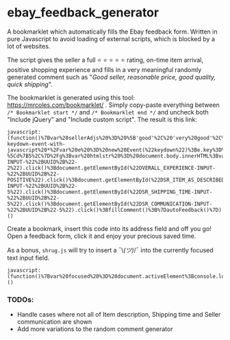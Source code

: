 # ebay_feedback_generator

A bookmarklet which automatically fills the Ebay feedback form.
Written in pure Javascript to avoid loading of external scripts, which is blocked by a lot of websites.

The script gives the seller a full :star: :star: :star: :star: :star: rating, on-time item arrival, positive shopping experience and fills in a very meaningful randomly generated comment such as "*Good seller, reasonable price, good quality, quick shipping*".

The bookmarklet is generated using this tool: https://mrcoles.com/bookmarklet/ . Simply copy-paste everything between `/* Bookmarklet start */` and `/* Bookmarklet end */` and uncheck both "Include jQuery" and "Include custom script". The result is this link:

```
javascript:(function()%7Bvar%20sellerAdjs%20%3D%20%5B'good'%2C%20'very%20good'%2C%20'nice'%2C%20'reliable'%5D%3Bvar%20qualityAdjs%20%3D%20%5B'very%20good'%2C%20'very%20high'%2C%20'good'%2C%20'high'%5D%3Bvar%20priceAdjs%20%3D%20%5B'good'%2C%20'very%20low'%2C%20'reasonable'%2C%20'affordable'%5D%3Bvar%20shippingAdjs%20%3D%20%5B'fast'%2C%20'quick'%5D%3Bfunction%20randomItem(array)%20%7Breturn%20array%5BMath.floor(Math.random()*array.length)%5D%3B%7Dfunction%20cap(string)%20%7Breturn%20string.charAt(0).toUpperCase()%20%2B%20string.slice(1)%3B%7Dfunction%20fillComment()%20%7Bvar%20commentInput%20%3D%20document.getElementsByName('OVERALL_EXPERIENCE_COMMENT')%5B0%5D%3Bcomment%20%3D%20cap(randomItem(sellerAdjs))%20%2B%20%22%20seller%2C%20%22%20%2B%20randomItem(priceAdjs)%20%2B%20%22%20price%2C%20%22%20%2B%20randomItem(qualityAdjs)%20%2B%20%22%20quality%2C%20%22%20%2B%20randomItem(shippingAdjs)%20%2B%20%22%20shipping%22%3BcommentInput.value%20%3D%20comment%3B%2F*%20https%3A%2F%2Felgervanboxtel.nl%2Fsite%2Fblog%2Fsimulate-keydown-event-with-javascript%20*%2Fvar%20e%20%3D%20new%20Event(%22keydown%22)%3Be.key%3D%220%22%3Be.keyCode%3D0%3Be.which%3De.keyCode%3Be.altKey%3Dfalse%3Be.ctrlKey%3Dtrue%3Be.shiftKey%3Dfalse%3Be.metaKey%3Dfalse%3Be.bubbles%3Dtrue%3BcommentInput.dispatchEvent(e)%3B%7Dfunction%20autoFeedback()%20%7BidRe%20%3D%20%2F%5Cd%7B5%2C%7D-%5Cd%7B5%2C%7D%2Fg%3Bvar%20htmlstr%20%3D%20document.body.innerHTML%3Bvar%20UUID%20%3D%20idRe.exec(htmlstr)%5B0%5D%3Bconsole.log(UUID)%3Bdocument.getElementById(%22ON_TIME_DELIVERY-INPUT-%22%2BUUID%2B%22-2%22).click()%3Bdocument.getElementById(%22OVERALL_EXPERIENCE-INPUT-%22%2BUUID%2B%22-POSITIVE%22).click()%3Bdocument.getElementById(%22DSR_ITEM_AS_DESCRIBED-INPUT-%22%2BUUID%2B%22-5%22).click()%3Bdocument.getElementById(%22DSR_SHIPPING_TIME-INPUT-%22%2BUUID%2B%22-5%22).click()%3Bdocument.getElementById(%22DSR_COMMUNICATION-INPUT-%22%2BUUID%2B%22-5%22).click()%3BfillComment()%3B%7DautoFeedback()%7D)()
```

Create a bookmark, insert this code into its address field and off you go! Open a feedback form, click it and enjoy your precious saved time. 

As a bonus, `shrug.js` will try to insert a ¯\\_(ツ)_/¯ into the currently focused text input field. 
```
javascript:(function()%7Bvar%20focused%20%3D%20document.activeElement%3Bconsole.log(focused.tagName)%3Bif(focused.tagName%3D%3D%22INPUT%22)%7Bfocused.value%20%3D%20focused.value%20%2B%20%22%C2%AF%5C%5C_(%E3%83%84)_%2F%C2%AF%22%7Delse%7Bfocused.innerHTML%20%3D%20focused.innerHTML%20%2B%20%22%C2%AF%5C%5C_(%E3%83%84)_%2F%C2%AF%22%3B%7D%7D)()
```

### TODOs:
 - Handle cases where not all of Item description, Shipping time and Seller communication are shown
 - Add more variations to the random comment generator

